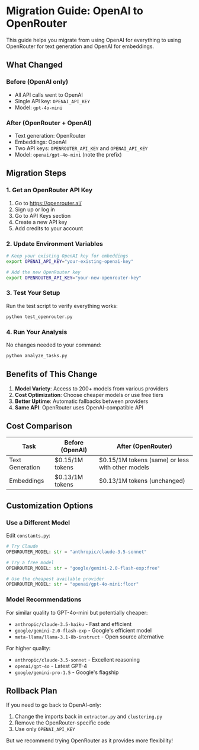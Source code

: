 # Migration Guide: OpenAI to OpenRouter

This guide helps you migrate from using OpenAI for everything to using OpenRouter for text generation and OpenAI for embeddings.

## What Changed

### Before (OpenAI only)
- All API calls went to OpenAI
- Single API key: `OPENAI_API_KEY`
- Model: `gpt-4o-mini`

### After (OpenRouter + OpenAI)
- Text generation: OpenRouter
- Embeddings: OpenAI
- Two API keys: `OPENROUTER_API_KEY` and `OPENAI_API_KEY`
- Model: `openai/gpt-4o-mini` (note the prefix)

## Migration Steps

### 1. Get an OpenRouter API Key

1. Go to https://openrouter.ai/
2. Sign up or log in
3. Go to API Keys section
4. Create a new API key
5. Add credits to your account

### 2. Update Environment Variables

```bash
# Keep your existing OpenAI key for embeddings
export OPENAI_API_KEY="your-existing-openai-key"

# Add the new OpenRouter key
export OPENROUTER_API_KEY="your-new-openrouter-key"
```

### 3. Test Your Setup

Run the test script to verify everything works:

```bash
python test_openrouter.py
```

### 4. Run Your Analysis

No changes needed to your command:

```bash
python analyze_tasks.py
```

## Benefits of This Change

1. **Model Variety**: Access to 200+ models from various providers
2. **Cost Optimization**: Choose cheaper models or use free tiers
3. **Better Uptime**: Automatic fallbacks between providers
4. **Same API**: OpenRouter uses OpenAI-compatible API

## Cost Comparison

| Task | Before (OpenAI) | After (OpenRouter) |
|------|-----------------|-------------------|
| Text Generation | $0.15/1M tokens | $0.15/1M tokens (same) or less with other models |
| Embeddings | $0.13/1M tokens | $0.13/1M tokens (unchanged) |

## Customization Options

### Use a Different Model

Edit `constants.py`:

```python
# Try Claude
OPENROUTER_MODEL: str = "anthropic/claude-3.5-sonnet"

# Try a free model
OPENROUTER_MODEL: str = "google/gemini-2.0-flash-exp:free"

# Use the cheapest available provider
OPENROUTER_MODEL: str = "openai/gpt-4o-mini:floor"
```

### Model Recommendations

For similar quality to GPT-4o-mini but potentially cheaper:
- `anthropic/claude-3.5-haiku` - Fast and efficient
- `google/gemini-2.0-flash-exp` - Google's efficient model
- `meta-llama/llama-3.1-8b-instruct` - Open source alternative

For higher quality:
- `anthropic/claude-3.5-sonnet` - Excellent reasoning
- `openai/gpt-4o` - Latest GPT-4
- `google/gemini-pro-1.5` - Google's flagship

## Rollback Plan

If you need to go back to OpenAI-only:

1. Change the imports back in `extractor.py` and `clustering.py`
2. Remove the OpenRouter-specific code
3. Use only `OPENAI_API_KEY`

But we recommend trying OpenRouter as it provides more flexibility! 